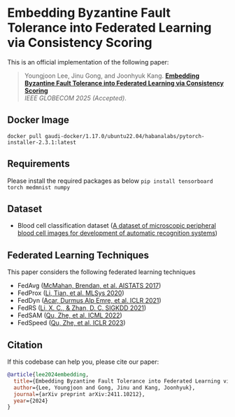 # Embedding Byzantine Fault Tolerance into Federated Learning via Consistency Scoring

This is an official implementation of the following paper:
> Youngjoon Lee, Jinu Gong, and Joonhyuk Kang.
**[Embedding Byzantine Fault Tolerance into Federated Learning via Consistency Scoring](https://arxiv.org/abs/2411.10212)**  
_IEEE GLOBECOM 2025 (Accepted)_.

## Docker Image
`docker pull gaudi-docker/1.17.0/ubuntu22.04/habanalabs/pytorch-installer-2.3.1:latest`

## Requirements
Please install the required packages as below
```pip install tensorboard torch medmnist numpy```

## Dataset
- Blood cell classification dataset ([A dataset of microscopic peripheral blood cell images for development of automatic recognition systems](https://www.sciencedirect.com/science/article/pii/S2352340920303681))

## Federated Learning Techniques
This paper considers the following federated learning techniques
- FedAvg ([McMahan, Brendan, et al. AISTATS 2017](http://proceedings.mlr.press/v54/mcmahan17a?ref=https://githubhelp.com))
- FedProx ([Li, Tian, et al. MLSys 2020](https://proceedings.mlsys.org/paper/2020/hash/38af86134b65d0f10fe33d30dd76442e-Abstract.html))
- FedDyn ([Acar, Durmus Alp Emre, et al. ICLR 2021](https://arxiv.org/abs/2111.04263))
- FedRS ([Li, X. C., & Zhan, D. C. SIGKDD 2021](https://dl.acm.org/doi/10.1145/3447548.3467254))
- FedSAM ([Qu, Zhe, et al. ICML 2022](https://arxiv.org/abs/2206.02618))
- FedSpeed ([Qu, Zhe, et al. ICLR 2023](https://arxiv.org/abs/2302.10429))

## Citation
If this codebase can help you, please cite our paper: 
```bibtex
@article{lee2024embedding,
  title={Embedding Byzantine Fault Tolerance into Federated Learning via Consistency Scoring},
  author={Lee, Youngjoon and Gong, Jinu and Kang, Joonhyuk},
  journal={arXiv preprint arXiv:2411.10212},
  year={2024}
}
```